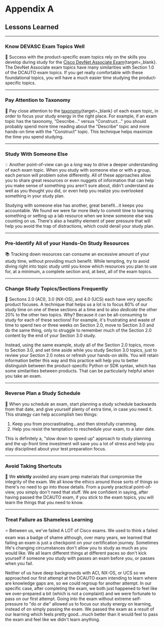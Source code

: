 # Appendix A

## Lessons Learned

---

### Know DEVASC Exam Topics Well

:notebook_with_decorative_cover: Success with the product-specific exam topics rely on the skills you develop during study for the [Cisco DevNet Associate Exam](https://learningnetwork.cisco.com/s/devnet-associate-exam-topics "Cisco DevNet Associate Exam Topics"){target=_blank}.  The DevNet Associate exam topics have many similarities with Section 1.0 of the DCAUTO exam topics.  If you get really comfortable with these foundational topics, you will have a much easier time studying the product-specific topics.

---

### Pay Attention to Taxonomy

:pencil: Pay close attention to the [taxonomy](https://www.bloomstaxonomy.net "Bloom's Taxonomy"){target=_blank} of each exam topic, in order to focus your study energy in the right place.  For example, if an exam topic has the taxonomy, "Describe..." versus "Construct..." you should probably spend more time reading about the "Describe" topic and more hands-on time with the "Construct" topic.  This technique helps maximize the time you spend studying.

---

### Study With Someone Else

:bulb: Another point-of-view can go a _long_ way to drive a deeper understanding of each exam topic.  When you study with someone else or with a group, each person will problem solve differently.  All of these approaches allow you to share great resources or even nuggets of information that can help you make sense of something you aren't sure about, didn't understand as well as you thought you did, or even help you realize you overlooked something in your study plan.

Studying with someone else has another, great benefit...it keeps you accountable.  We found we were far more likely to commit time to learning something or setting up a lab resource when we knew someone else was counting on us.  There's also a healthy element of peer pressure that will help you avoid the trap of distractions, which could derail your study plan.

---

### Pre-Identify All of your Hands-On Study Resources

:books: Tracking down resources can consume an excessive amount of your study time, without providing much benefit.  While tempting, try to avoid diving right into topic study until you know which resources you plan to use for, at a minimum, a complete section and, at best, all of the exam topics.

---

### Change Study Topics/Sections Frequently

:notebook: Sections 2.0 (ACI), 3.0 (NX-OS), and 4.0 (UCS) each have very specific product focuses.  A technique that helps us a lot is to focus 80% of our study time on one of these sections at a time and to also _dedicate_ the other 20% to the other two topics.  Why?  Because it can be all-consuming to study for each of these sections! For example, it's frustrating and waste of time to spend two or three weeks on Section 2.0, move to Section 3.0 and do the same thing, only to struggle to remember much of the Section 2.0 content by the end of your Section 3.0 study.

Instead, using the same example, study all of the Section 2.0 topics, move to Section 3.0, and set time aside while you study Section 3.0 topics, just to review your Section 2.0 notes or refresh your hands-on skills.  You will retain information better this way and this practice will help you to better distinguish between the product-specific Python or SDK syntax, which has some similarities between products.  That can be particularly helpful when you take an exam.

---

### Reverse Plan a Study Schedule

:calendar: When you schedule an exam, start planning a study schedule backwards from that date, and give yourself plenty of extra time, in case you need it.  This strategy can help accomplish two things:

  1. Keep you from procrastinating...and then stresfully cramming.
  2. Help you resist the temptation to reschedule your exam, to a later date.

This is definitely a, "slow down to speed up" approach to study planning and the up-front time investment will save you a lot of stress and help you stay disciplined about your test preparation focus.

---

### Avoid Taking Shortcuts

:no_entry_sign: We **strictly** avoided any exam prep materials that compromise the integrity of the exam.  We all know the ethics around those sorts of things so there's no need to go into those details.  From a purely practical point-of-view, you simply don't need that stuff.  We are confident in saying, after having passed the DCAUTO exam, if you stick to the exam topics, you will learn the things that you need to know.

---

### Treat Failure as Shameless Learning

:star: Between us, we've failed A LOT of Cisco exams.  We used to think a failed exam was a badge of shame although, over many years, we learned that failing an exam is just a checkpoint on your certification journey.  Sometimes life's changing circumstances don't allow you to study as much as you would like.  We all learn different things at different paces so don't kick yourself if someone you study with passes an exam before you, or passes when you fail.

Neither of us have deep backgrounds with ACI, NX-OS, or UCS so we approached our first attempt at the DCAUTO exam intending to learn where are knowledge gaps are, so we could regroup for another attempt.  In our specific case, after completing the exam, we both just happened to feel like we over-prepared a bit (which is not a complaint) and we were fortunate to pass on our first attempt.  Going into the exam without extreme self-pressure to "do or die" allowed us to focus our study energy on learning, instead of on simply passing the exam.  We passed the exam as a _result_ of our learning which feels pretty good...much better than it would feel to pass the exam and feel like we didn't learn anything.
